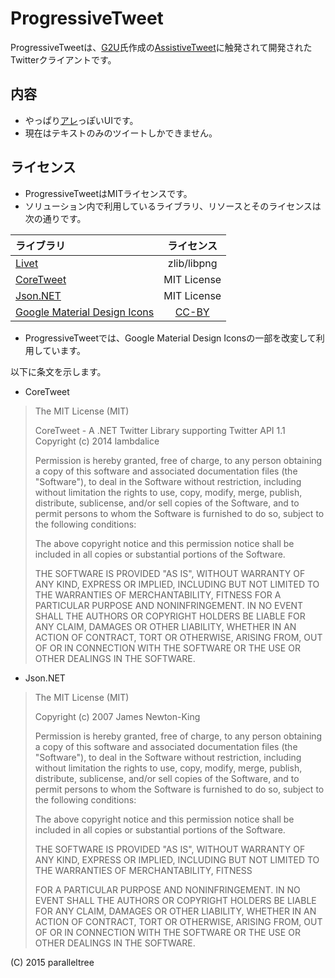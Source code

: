 # ProgressiveTweet

ProgressiveTweetは、[G2U](https://github.com/0V)氏作成の[AssistiveTweet](https://github.com/0V/AssistiveTweet)に触発されて開発されたTwitterクライアントです。

## 内容
 * やっぱり[アレ](http://support.apple.com/ja-jp/HT202658)っぽいUIです。
 * 現在はテキストのみのツイートしかできません。

## ライセンス
 * ProgressiveTweetはMITライセンスです。
 * ソリューション内で利用しているライブラリ、リソースとそのライセンスは次の通りです。

  |ライブラリ |ライセンス |
  |:----------|:---------:|
  |[Livet](https://github.com/ugaya40/Livet)|zlib/libpng|
  |[CoreTweet](http://coretweet.github.io/)|MIT License|
  |[Json.NET](http://www.newtonsoft.com/json)|MIT License|
  |[Google Material Design Icons](https://github.com/google/material-design-icons)|[CC-BY](https://raw.githubusercontent.com/google/material-design-icons/master/LICENSE)|

 * ProgressiveTweetでは、Google Material Design Iconsの一部を改変して利用しています。

 以下に条文を示します。

 * CoreTweet
> The MIT License (MIT)
>
> CoreTweet - A .NET Twitter Library supporting Twitter API 1.1
> Copyright (c) 2014 lambdalice
>
> Permission is hereby granted, free of charge, to any person obtaining a copy
> of this software and associated documentation files (the "Software"), to deal
> in the Software without restriction, including without limitation the rights
> to use, copy, modify, merge, publish, distribute, sublicense, and/or sell
> copies of the Software, and to permit persons to whom the Software is
> furnished to do so, subject to the following conditions:
>
> The above copyright notice and this permission notice shall be included in
> all copies or substantial portions of the Software.
>
> THE SOFTWARE IS PROVIDED "AS IS", WITHOUT WARRANTY OF ANY KIND, EXPRESS OR
> IMPLIED, INCLUDING BUT NOT LIMITED TO THE WARRANTIES OF MERCHANTABILITY,
> FITNESS FOR A PARTICULAR PURPOSE AND NONINFRINGEMENT. IN NO EVENT SHALL THE
> AUTHORS OR COPYRIGHT HOLDERS BE LIABLE FOR ANY CLAIM, DAMAGES OR OTHER
> LIABILITY, WHETHER IN AN ACTION OF CONTRACT, TORT OR OTHERWISE, ARISING FROM,
> OUT OF OR IN CONNECTION WITH THE SOFTWARE OR THE USE OR OTHER DEALINGS IN
> THE SOFTWARE.

 * Json.NET
> The MIT License (MIT)
>
> Copyright (c) 2007 James Newton-King
>
> Permission is hereby granted, free of charge, to any person obtaining a copy of
> this software and associated documentation files (the "Software"), to deal in
> the Software without restriction, including without limitation the rights to
> use, copy, modify, merge, publish, distribute, sublicense, and/or sell copies of
> the Software, and to permit persons to whom the Software is furnished to do so,
> subject to the following conditions:
>
> The above copyright notice and this permission notice shall be included in all
> copies or substantial portions of the Software.
>
> THE SOFTWARE IS PROVIDED "AS IS", WITHOUT WARRANTY OF ANY KIND, EXPRESS OR
> IMPLIED, INCLUDING BUT NOT LIMITED TO THE WARRANTIES OF MERCHANTABILITY, FITNESS
>
> FOR A PARTICULAR PURPOSE AND NONINFRINGEMENT. IN NO EVENT SHALL THE AUTHORS OR
> COPYRIGHT HOLDERS BE LIABLE FOR ANY CLAIM, DAMAGES OR OTHER LIABILITY, WHETHER
> IN AN ACTION OF CONTRACT, TORT OR OTHERWISE, ARISING FROM, OUT OF OR IN
> CONNECTION WITH THE SOFTWARE OR THE USE OR OTHER DEALINGS IN THE SOFTWARE.

(C) 2015 paralleltree
